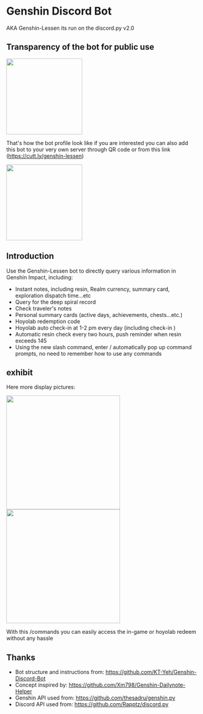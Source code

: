 # Genshin Discord Bot 
AKA Genshin-Lessen its run on the discord.py v2.0

## Transparency of the bot for public use 

<!-- {https://imgur.com/a/qYCnqIO} -->
<!-- {https://i.imgur.com/h9H6c9c.png} -->

<img src="https://i.imgur.com/h9H6c9c.png" width="200"/>


That's how the bot profile look like if you are interested you can also add this bot to your very own server
through QR code or from this link (https://cutt.ly/genshin-lessen)

<!-- <img src="https://imgur.com/a/UibzUmy" width="300"/> -->
<!-- {https://i.imgur.com/rGlKOVU.png} -->
<img src="https://i.imgur.com/rGlKOVU.png" width="200"/>



## Introduction
Use the Genshin-Lessen bot to directly query various information in Genshin Impact, including:
- Instant notes, including resin, Realm currency, summary card, exploration dispatch time...etc
- Query for the deep spiral record
- Check traveler's notes
- Personal summary cards (active days, achievements, chests...etc.)
- Hoyolab redemption code
- Hoyolab auto check-in at 1-2 pm every day (including check-in )
- Automatic resin check every two hours, push reminder when resin exceeds 145
- Using the new slash command, enter / automatically pop up command prompts, no need to remember how to use any commands


## exhibit
Here more display pictures:

<img src="https://i.imgur.com/R7g7dbG.png" width="300"/>  <br> <img src="https://i.imgur.com/SOk0O1w.png" width="300" /> <br>

With this /commands you can easily access the in-game or hoyolab redeem without any hassle

## Thanks
- Bot structure and instructions from: https://github.com/KT-Yeh/Genshin-Discord-Bot
- Concept inspired by: https://github.com/Xm798/Genshin-Dailynote-Helper
- Genshin API used from: https://github.com/thesadru/genshin.py
- Discord API used from: https://github.com/Rapptz/discord.py

